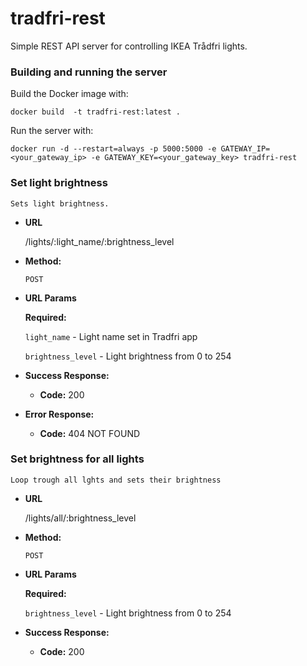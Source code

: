 # tradfri-rest
Simple REST API server for controlling IKEA Trådfri lights.

### Building and running the server

Build the Docker image with:

```
docker build  -t tradfri-rest:latest .
```

Run the server with:

```
docker run -d --restart=always -p 5000:5000 -e GATEWAY_IP=<your_gateway_ip> -e GATEWAY_KEY=<your_gateway_key> tradfri-rest
```

### Set light brightness

    Sets light brightness.

* **URL**

  /lights/:light_name/:brightness_level

* **Method:**

  `POST`
  
*  **URL Params**

   **Required:**
 
   `light_name` - Light name set in Tradfri app

   `brightness_level` - Light brightness from 0 to 254

* **Success Response:**

  * **Code:** 200 <br />
 
* **Error Response:**

  * **Code:** 404 NOT FOUND <br />


### Set brightness for all lights

    Loop trough all lghts and sets their brightness

* **URL**

  /lights/all/:brightness_level

* **Method:**

  `POST`
  
*  **URL Params**

   **Required:**
 

   `brightness_level` - Light brightness from 0 to 254

* **Success Response:**

  * **Code:** 200 <br />
 
